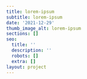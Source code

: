 ```yaml
---
title: lorem-ipsum
subtitle: lorem-ipsum
date: '2021-12-29'
thumb_image_alt: lorem-ipsum
sections: []
seo:
  title: ''
  description: ''
  robots: []
  extra: []
layout: project
---
```

